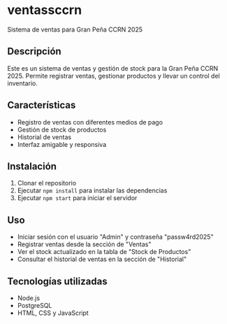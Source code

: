 # ventassccrn

Sistema de ventas para Gran Peña CCRN 2025

## Descripción
Este es un sistema de ventas y gestión de stock para la Gran Peña CCRN 2025. Permite registrar ventas, gestionar productos y llevar un control del inventario.

## Características
- Registro de ventas con diferentes medios de pago
- Gestión de stock de productos
- Historial de ventas
- Interfaz amigable y responsiva

## Instalación
1. Clonar el repositorio
2. Ejecutar `npm install` para instalar las dependencias
3. Ejecutar `npm start` para iniciar el servidor

## Uso
- Iniciar sesión con el usuario "Admin" y contraseña "passw4rd2025"
- Registrar ventas desde la sección de "Ventas"
- Ver el stock actualizado en la tabla de "Stock de Productos"
- Consultar el historial de ventas en la sección de "Historial"

## Tecnologías utilizadas
- Node.js
- PostgreSQL
- HTML, CSS y JavaScript
